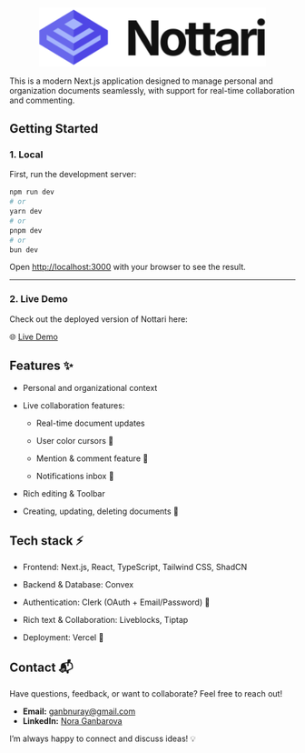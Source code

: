<p align="center">
    <img src="./public/logo.svg" alt="Logo" width="400"/>
</p>

This is a modern Next.js application designed to manage personal and organization documents seamlessly, with support for real-time collaboration and commenting.

## Getting Started

### 1. Local

First, run the development server:

```bash
npm run dev
# or
yarn dev
# or
pnpm dev
# or
bun dev
```

Open [http://localhost:3000](http://localhost:3000) with your browser to see the result.

---

### 2. Live Demo

Check out the deployed version of Nottari here:

🌐 [Live Demo](https://nottari.vercel.app/)

## Features ✨

- Personal and organizational context

- Live collaboration features:

  - Real-time document updates

  - User color cursors 🎨

  - Mention & comment feature 💬

  - Notifications inbox 🔔

- Rich editing & Toolbar

- Creating, updating, deleting documents 📝

## Tech stack ⚡

- Frontend: Next.js, React, TypeScript, Tailwind CSS, ShadCN

- Backend & Database: Convex

- Authentication: Clerk (OAuth + Email/Password) 🔑

- Rich text & Collaboration: Liveblocks, Tiptap

- Deployment: Vercel 🚀

## Contact 📬

Have questions, feedback, or want to collaborate? Feel free to reach out!

- **Email:** [ganbnuray@gmail.com](mailto:ganbnuray@gmail.com)
- **LinkedIn:** [Nora Ganbarova](https://www.linkedin.com/in/nuray-ganbarova/)

I’m always happy to connect and discuss ideas! 💡
